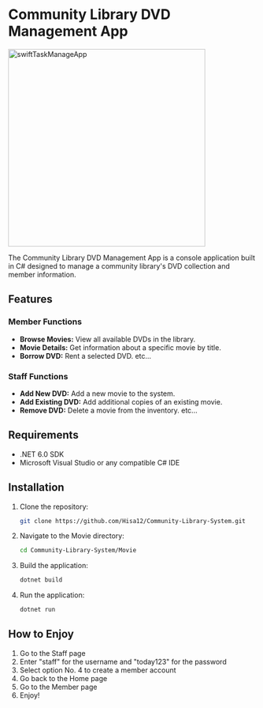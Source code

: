 # Community Library DVD Management App

<img src="https://github.com/user-attachments/assets/09aa8b6b-3c37-4bb8-b711-8262420b7e0f" alt="swiftTaskManageApp" width="400" />

The Community Library DVD Management App is a console application built in C# designed to manage a community library's DVD collection and member information.

## Features

### Member Functions
- **Browse Movies:** View all available DVDs in the library.
- **Movie Details:** Get information about a specific movie by title.
- **Borrow DVD:** Rent a selected DVD.
  etc...

### Staff Functions
- **Add New DVD:** Add a new movie to the system.
- **Add Existing DVD:** Add additional copies of an existing movie.
- **Remove DVD:** Delete a movie from the inventory.
  etc...

## Requirements

- .NET 6.0 SDK
- Microsoft Visual Studio or any compatible C# IDE

## Installation

1. Clone the repository:
   ```bash
   git clone https://github.com/Hisa12/Community-Library-System.git

2. Navigate to the Movie directory:
   ```bash
   cd Community-Library-System/Movie

3. Build the application:
   ```bash
   dotnet build

4. Run the application:
   ```bash
   dotnet run

## How to Enjoy
1. Go to the Staff page
2. Enter "staff" for the username and "today123" for the password
3. Select option No. 4 to create a member account
4. Go back to the Home page
5. Go to the Member page
6. Enjoy!


